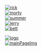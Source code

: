 <a href="https://yapx.ru/v/UN1UZ" title="rickImg"><img src="https://i.yapx.ru/UN1UZ.jpg" alt="rick"></a><br>
<a href="https://yapx.ru/v/UN1Uc" title="mortyImg"><img src="https://i.yapx.ru/UN1Uc.jpg" alt="morty"></a><br>
<a href="https://yapx.ru/v/UN1Uf" title="summerImg"><img src="https://i.yapx.ru/UN1Uf.jpg" alt="summer"></a><br>
<a href="https://yapx.ru/v/UN1Ug" title="jerryImg"><img src="https://i.yapx.ru/UN1Ug.jpg" alt="jerry"></a><br>
<a href="https://yapx.ru/v/UN1Uj" title="bettImg"><img src="https://i.yapx.ru/UN1Uj.jpg" alt="bett"></a><br>


<a href="https://yapx.ru/v/UN37v" title="mainLogo"><img src="https://i.yapx.ru/UN37v.png" alt="logo"></a><br>
<a href="https://yapx.ru/v/UN37y" title="mainPageImg"><img src="https://i.yapx.ru/UN37y.png" alt="mainPageImg"></a><br>